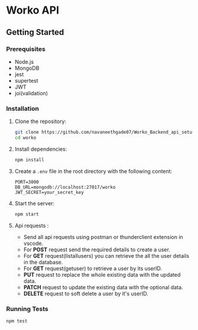 # Worko API

## Getting Started

### Prerequisites

- Node.js
- MongoDB
- jest
- supertest
- JWT
- joi(validation)

### Installation

1. Clone the repository:
    ```sh
    git clone https://github.com/navaneethgade07/Worko_Backend_api_setup.git
    cd worko
    ```

2. Install dependencies:
    ```sh
    npm install
    ```

3. Create a `.env` file in the root directory with the following content:
    ```env
    PORT=3000
    DB_URL=mongodb://localhost:27017/worko
    JWT_SECRET=your_secret_key
    ```

4. Start the server:
    ```sh
    npm start
    ```

5. Api requests :
    - Send all api requests using postman or thunderclient extension in vscode.
    - For **POST** request send the required details to create a user.
    - For **GET** request(listallusers) you can retrieve the all the user details in the database.
    - For **GET** request(getuser) to retrieve a user by its userID.
    - **PUT** request to replace the whole existing data with the updated data.
    - **PATCH** request to update the existing data with the optional data.
    - **DELETE** request to soft delete a user by it's userID.

### Running Tests

```sh
npm test
